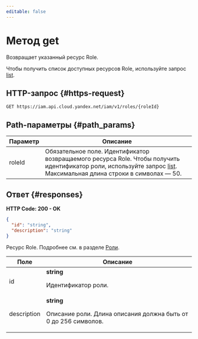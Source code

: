 ```yaml
---
editable: false
---
```


# Метод get
Возвращает указанный ресурс Role.
 
Чтобы получить список доступных ресурсов Role, используйте запрос [list](/docs/iam/api-ref/Role/list).
 
## HTTP-запрос {#https-request}
```
GET https://iam.api.cloud.yandex.net/iam/v1/roles/{roleId}
```
 
## Path-параметры {#path_params}
 
Параметр | Описание
--- | ---
roleId | Обязательное поле. Идентификатор возвращаемого ресурса Role. Чтобы получить идентификатор роли, используйте запрос [list](/docs/iam/api-ref/Role/list).  Максимальная длина строки в символах — 50.
 
## Ответ {#responses}
**HTTP Code: 200 - OK**

```json 
{
  "id": "string",
  "description": "string"
}
```
Ресурс Role. Подробнее см. в разделе [Роли](/docs/iam/concepts/access-control/roles).
 
Поле | Описание
--- | ---
id | **string**<br><p>Идентификатор роли.</p> 
description | **string**<br><p>Описание роли. Длина описания должна быть от 0 до 256 символов.</p> 